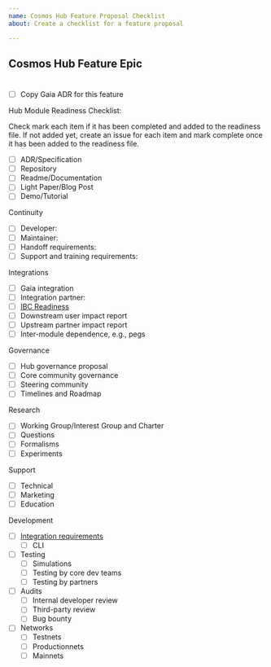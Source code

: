 ```yaml
---
name: Cosmos Hub Feature Proposal Checklist
about: Create a checklist for a feature proposal

---
```


## Cosmos Hub Feature Epic

# <Feature Name>

- [ ] Copy Gaia ADR for this feature

Hub Module Readiness Checklist:

Check mark each item if it has been completed and added to the readiness file. If not added yet, create an issue for each item and mark complete once it has been added to the readiness file.

- [ ]  ADR/Specification
- [ ]  Repository
- [ ]  Readme/Documentation
- [ ]  Light Paper/Blog Post
- [ ]  Demo/Tutorial

Continuity
  - [ ] Developer:
  - [ ] Maintainer:
  - [ ] Handoff requirements:
  - [ ] Support and training requirements:

Integrations
  - [ ] Gaia integration
  - [ ] Integration partner:
  - [ ] [IBC Readiness](https://github.com/cosmos/stargate-launch/blob/master/ibc_readiness_matrix.md)
  - [ ] Downstream user impact report
  - [ ] Upstream partner impact report
  - [ ] Inter-module dependence, e.g., pegs  

Governance
  - [ ] Hub governance proposal
  - [ ] Core community governance
  - [ ] Steering community
  - [ ] Timelines and Roadmap

Research
  - [ ] Working Group/Interest Group and Charter
  - [ ] Questions
  - [ ] Formalisms
  - [ ] Experiments

Support
  - [ ] Technical
  - [ ] Marketing
  - [ ] Education

Development
- [ ] [Integration requirements](https://github.com/regen-network/regen-ledger/issues/253)
  - [ ] CLI
- [ ] Testing
  - [ ] Simulations
  - [ ] Testing by core dev teams
  - [ ] Testing by partners
- [ ] Audits
  - [ ] Internal developer review
  - [ ] Third-party review
  - [ ] Bug bounty
- [ ] Networks
  - [ ] Testnets
  - [ ] Productionnets
  - [ ] Mainnets
